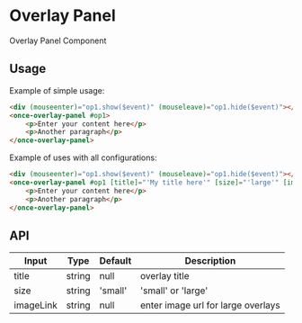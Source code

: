 # Overlay Panel

Overlay Panel Component

## Usage

Example of simple usage:

```html
<div (mouseenter)="op1.show($event)" (mouseleave)="op1.hide($event)"></div>
<once-overlay-panel #op1>
    <p>Enter your content here</p>
    <p>Another paragraph</p>
</once-overlay-panel>
```

Example of uses with all configurations:

```html
<div (mouseenter)="op1.show($event)" (mouseleave)="op1.hide($event)"></div>
<once-overlay-panel #op1 [title]="'My title here'" [size]="'large'" [imageLink]="'abc.svg'">
    <p>Enter your content here</p>
    <p>Another paragraph</p>
</once-overlay-panel>
```


## API

| Input         | Type          | Default       | Description   |
| ------------- | ------------- | ------------- | ------------- |
| title         | string        | null          | overlay title |
| size          | string        | 'small'       | 'small' or 'large' |
| imageLink     | string        | null          | enter image url for large overlays |
